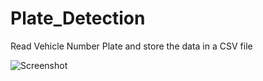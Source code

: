 # Plate_Detection
Read Vehicle Number Plate and store the data in a CSV file

![Screenshot](https://s8.uupload.ir/files/plt_tquh.jpg)
